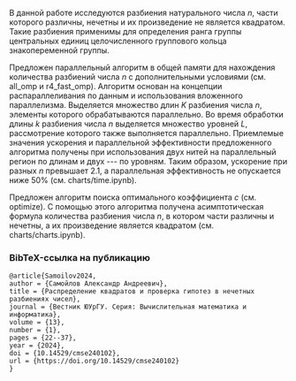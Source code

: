 В данной работе исследуются разбиения натурального числа $n$, части которого различны, нечетны и их произведение не является квадратом. Такие разбиения применимы для определения ранга группы центральных единиц целочисленного группового кольца знакопеременной группы.

Предложен параллельный алгоритм в общей памяти для нахождения количества разбиений числа $n$ с дополнительными условиями (см. all_omp и r4_fast_omp). Алгоритм основан на концепции распараллеливания по данным и использования вложенного параллелизма. Выделяется множество длин $K$ разбиения числа $n$, элементы которого обрабатываются параллельно. Во время обработки длины $k$ разбиения числа $n$ выделяется множество уровней $L$, рассмотрение которого также выполняется параллельно. Приемлемые значения ускорения и параллельной эффективности предложенного алгоритма получены при использования двух нитей на параллельный регион по длинам и двух --- по уровням. Таким образом, ускорение при разных $n$ превышает $2.1$, а параллельная эффективность не опускается ниже $50$% (см. charts/time.ipynb).

Предложен алгоритм поиска оптимального коэффициента $c$ (см. optimize). С помощью этого алгоритма получена асимптотическая формула количества разбиения числа $n$, в котором части различны и нечетны, а их произведение является квадратом (см. charts/charts.ipynb).

### BibTeX-ссылка на публикацию
```
@article{Samoilov2024, 
author = {Самойлов Александр Андреевич},
title = {Распределение квадратов и проверка гипотез в нечетных разбиениях чисел},
journal = {Вестник ЮУрГУ. Серия: Вычислительная математика и информатика},
volume = {13},
number = {1},
pages = {22--37},
year = {2024},
doi = {10.14529/cmse240102},
url = {https://doi.org/10.14529/cmse240102}
}
```

